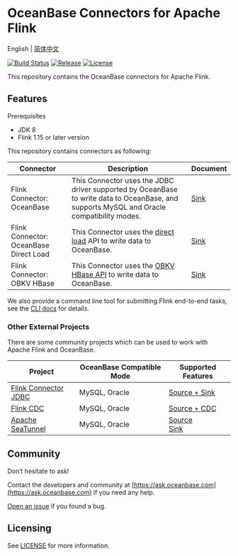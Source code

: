 # OceanBase Connectors for Apache Flink

English | [简体中文](README_CN.md)

[![Build Status](https://github.com/oceanbase/flink-connector-oceanbase/actions/workflows/push_pr.yml/badge.svg?branch=main)](https://github.com/oceanbase/flink-connector-oceanbase/actions/workflows/push_pr.yml?query=branch%3Amain)
[![Release](https://img.shields.io/github/release/oceanbase/flink-connector-oceanbase.svg)](https://github.com/oceanbase/flink-connector-oceanbase/releases)
[![License](https://img.shields.io/badge/License-Apache_2.0-blue.svg)](LICENSE)

This repository contains the OceanBase connectors for Apache Flink.

## Features

Prerequisites

- JDK 8
- Flink 1.15 or later version

This repository contains connectors as following:

|               Connector                |                                                                   Description                                                                    |                         Document                          |
|----------------------------------------|--------------------------------------------------------------------------------------------------------------------------------------------------|-----------------------------------------------------------|
| Flink Connector: OceanBase             | This Connector uses the JDBC driver supported by OceanBase to write data to OceanBase, and supports MySQL and Oracle compatibility modes.        | [Sink](docs/sink/flink-connector-oceanbase.md)            |
| Flink Connector: OceanBase Direct Load | This Connector uses the [direct load](https://en.oceanbase.com/docs/common-oceanbase-database-10000000001375568) API to write data to OceanBase. | [Sink](docs/sink/flink-connector-oceanbase-directload.md) |
| Flink Connector: OBKV HBase            | This Connector uses the [OBKV HBase API](https://github.com/oceanbase/obkv-hbase-client-java) to write data to OceanBase.                        | [Sink](docs/sink/flink-connector-obkv-hbase.md)           |

We also provide a command line tool for submitting Flink end-to-end tasks, see the [CLI docs](docs/cli/README.md) for details.

### Other External Projects

There are some community projects which can be used to work with Apache Flink and OceanBase.

|                                Project                                 | OceanBase Compatible Mode |                                                                  Supported Features                                                                  |
|------------------------------------------------------------------------|---------------------------|------------------------------------------------------------------------------------------------------------------------------------------------------|
| [Flink Connector JDBC](https://github.com/apache/flink-connector-jdbc) | MySQL, Oracle             | [Source + Sink](https://nightlies.apache.org/flink/flink-docs-release-1.19/docs/connectors/table/jdbc/)                                              |
| [Flink CDC](https://github.com/ververica/flink-cdc-connectors)         | MySQL, Oracle             | [Source + CDC](https://nightlies.apache.org/flink/flink-cdc-docs-master/docs/connectors/flink-sources/oceanbase-cdc/)                                |
| [Apache SeaTunnel](https://github.com/apache/seatunnel)                | MySQL, Oracle             | [Source](https://seatunnel.apache.org/docs/connector-v2/source/OceanBase)<br/> [Sink](https://seatunnel.apache.org/docs/connector-v2/sink/OceanBase) |

## Community

Don’t hesitate to ask!

Contact the developers and community at [https://ask.oceanbase.com](https://ask.oceanbase.com) if you need any help.

[Open an issue](https://github.com/oceanbase/flink-connector-oceanbase/issues) if you found a bug.

## Licensing

See [LICENSE](LICENSE) for more information.
